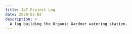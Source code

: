 ```yaml
---
title: IoT Project Log
date: 2020-02-02
description: >
  A log building the Organic Gardner watering station.
---
```


